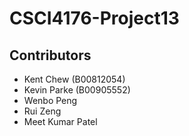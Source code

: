 # CSCI4176-Project13


## Contributors
- Kent Chew (B00812054)
- Kevin Parke (B00905552)
- Wenbo Peng
- Rui Zeng
- Meet Kumar Patel